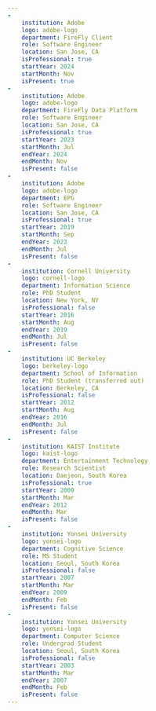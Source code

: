 ```yaml
---
-
    institution: Adobe
    logo: adobe-logo
    department: FireFly Client
    role: Software Engineer
    location: San Jose, CA
    isProfessional: true
    startYear: 2024
    startMonth: Nov
    isPresent: true
-
    institution: Adobe
    logo: adobe-logo
    department: FireFly Data Platform
    role: Software Engineer
    location: San Jose, CA
    isProfessional: true
    startYear: 2023
    startMonth: Jul
    endYear: 2024
    endMonth: Nov
    isPresent: false
-
    institution: Adobe
    logo: adobe-logo
    department: EPG
    role: Software Engineer
    location: San Jose, CA
    isProfessional: true
    startYear: 2019
    startMonth: Sep
    endYear: 2023
    endMonth: Jul
    isPresent: false
-
    institution: Cornell University
    logo: cornell-logo
    department: Information Science
    role: PhD Student
    location: New York, NY
    isProfessional: false
    startYear: 2016
    startMonth: Aug
    endYear: 2019
    endMonth: Jul
    isPresent: false
-
    institution: UC Berkeley
    logo: berkeley-logo
    department: School of Information
    role: PhD Student (transferred out)
    location: Berkeley, CA
    isProfessional: false
    startYear: 2012
    startMonth: Aug
    endYear: 2016
    endMonth: Jul
    isPresent: false
-
    institution: KAIST Institute
    logo: kaist-logo
    department: Entertainment Technology
    role: Research Scientist
    location: Daejeon, South Korea
    isProfessional: true
    startYear: 2009
    startMonth: Mar
    endYear: 2012
    endMonth: Mar
    isPresent: false
-
    institution: Yonsei University
    logo: yonsei-logo
    department: Cognitive Science
    role: MS Student
    location: Seoul, South Korea
    isProfessional: false
    startYear: 2007
    startMonth: Mar
    endYear: 2009
    endMonth: Feb
    isPresent: false
-
    institution: Yonsei University
    logo: yonsei-logo
    department: Computer Science
    role: Undergrad Student
    location: Seoul, South Korea
    isProfessional: false
    startYear: 2003
    startMonth: Mar
    endYear: 2007
    endMonth: Feb
    isPresent: false
---
```

